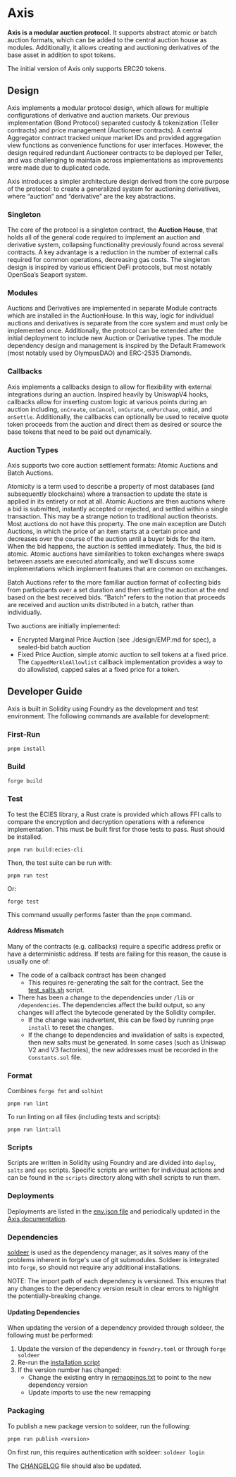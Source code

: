 # Axis

**Axis is a modular auction protocol.** It supports abstract atomic or batch auction formats, which can be added to the central auction house as modules. Additionally, it allows creating and auctioning derivatives of the base asset in addition to spot tokens.

The initial version of Axis only supports ERC20 tokens.

## Design

Axis implements a modular protocol design, which allows for multiple configurations of derivative and auction markets. Our previous implementation (Bond Protocol) separated custody & tokenization (Teller contracts) and price management (Auctioneer contracts). A central Aggregator contract tracked unique market IDs and provided aggregation view functions as convenience functions for user interfaces. However, the design required redundant Auctioneer contracts to be deployed per Teller, and was challenging to maintain across implementations as improvements were made due to duplicated code.

Axis introduces a simpler architecture design derived from the core purpose of the protocol: to create a generalized system for auctioning derivatives, where “auction” and “derivative” are the key abstractions.

### Singleton

The core of the protocol is a singleton contract, the **Auction House**, that holds all of the general code required to implement an auction and derivative system, collapsing functionality previously found across several contracts. A key advantage is a reduction in the number of external calls required for common operations, decreasing gas costs. The singleton design is inspired by various efficient DeFi protocols, but most notably OpenSea’s Seaport system.

### Modules

Auctions and Derivatives are implemented in separate Module contracts which are installed in the AuctionHouse. In this way, logic for individual auctions and derivatives is separate from the core system and must only be implemented once. Additionally, the protocol can be extended after the initial deployment to include new Auction or Derivative types. The module dependency design and management is inspired by the Default Framework (most notably used by OlympusDAO) and ERC-2535 Diamonds.

### Callbacks

Axis implements a callbacks design to allow for flexibility with external integrations during an auction. Inspired heavily by UniswapV4 hooks, callbacks allow for inserting custom logic at various points during an auction including, `onCreate`, `onCancel`, `onCurate`, `onPurchase`, `onBid`, and `onSettle`. Additionally, the callbacks can optionally be used to receive quote token proceeds from the auction and direct them as desired or source the base tokens that need to be paid out dynamically.

### Auction Types

Axis supports two core auction settlement formats: Atomic Auctions and Batch Auctions.

Atomicity is a term used to describe a property of most databases (and subsequently blockchains) where a transaction to update the state is applied in its entirety or not at all. Atomic Auctions are then auctions where a bid is submitted, instantly accepted or rejected, and settled within a single transaction. This may be a strange notion to traditional auction theorists. Most auctions do not have this property. The one main exception are Dutch Auctions, in which the price of an item starts at a certain price and decreases over the course of the auction until a buyer bids for the item. When the bid happens, the auction is settled immediately. Thus, the bid is atomic. Atomic auctions have similarities to token exchanges where swaps between assets are executed atomically, and we’ll discuss some implementations which implement features that are common on exchanges.

Batch Auctions refer to the more familiar auction format of collecting bids from participants over a set duration and then settling the auction at the end based on the best received bids. “Batch” refers to the notion that proceeds are received and auction units distributed in a batch, rather than individually.

Two auctions are initially implemented:

- Encrypted Marginal Price Auction (see ./design/EMP.md for spec), a sealed-bid batch auction
- Fixed Price Auction, simple atomic auction to sell tokens at a fixed price. The `CappedMerkleAllowlist` callback implementation provides a way to do allowlisted, capped sales at a fixed price for a token.

## Developer Guide

Axis is built in Solidity using Foundry as the development and test environment. The following commands are available for development:

### First-Run

```shell
pnpm install
```

### Build

```shell
forge build
```

### Test

To test the ECIES library, a Rust crate is provided which allows FFI calls to compare the encryption and decryption operations with a reference implementation. This must be built first for those tests to pass. Rust should be installed.

```shell
pnpm run build:ecies-cli
```

Then, the test suite can be run with:

```shell
pnpm run test
```

Or:

```shell
forge test
```

This command usually performs faster than the `pnpm` command.

#### Address Mismatch

Many of the contracts (e.g. callbacks) require a specific address prefix or have a deterministic address. If tests are failing for this reason, the cause is usually one of:

- The code of a callback contract has been changed
  - This requires re-generating the salt for the contract. See the [test_salts.sh](/script/salts/test/test_salts.sh) script.
- There has been a change to the dependencies under `/lib` or `/dependencies`. The dependencies affect the build output, so any changes will affect the bytecode generated by the Solidity compiler.
  - If the change was inadvertent, this can be fixed by running `pnpm install` to reset the changes.
  - If the change to dependencies and invalidation of salts is expected, then new salts must be generated. In some cases (such as Uniswap V2 and V3 factories), the new addresses must be recorded in the `Constants.sol` file.

### Format

Combines `forge fmt` and `solhint`

```shell
pnpm run lint
```

To run linting on all files (including tests and scripts):

```shell
pnpm run lint:all
```

### Scripts

Scripts are written in Solidity using Foundry and are divided into `deploy`, `salts` and `ops` scripts. Specific scripts are written for individual actions and can be found in the `scripts` directory along with shell scripts to run them.

### Deployments

Deployments are listed in the [env.json file](/script/env.json) and periodically updated in the [Axis documentation](https://axis.finance/developer/reference/contract-addresses).

### Dependencies

[soldeer](https://soldeer.xyz/) is used as the dependency manager, as it solves many of the problems inherent in forge's use of git submodules. Soldeer is integrated into `forge`, so should not require any additional installations.

NOTE: The import path of each dependency is versioned. This ensures that any changes to the dependency version result in clear errors to highlight the potentially-breaking change.

#### Updating Dependencies

When updating the version of a dependency provided through soldeer, the following must be performed:

1. Update the version of the dependency in `foundry.toml` or through `forge soldeer`
2. Re-run the [installation script](#first-run)
3. If the version number has changed:
   - Change the existing entry in [remappings.txt](remappings.txt) to point to the new dependency version
   - Update imports to use the new remapping

### Packaging

To publish a new package version to soldeer, run the following:

```shell
pnpm run publish <version>
```

On first run, this requires authentication with soldeer: `soldeer login`

The [CHANGELOG](CHANGELOG.md) file should also be updated.
